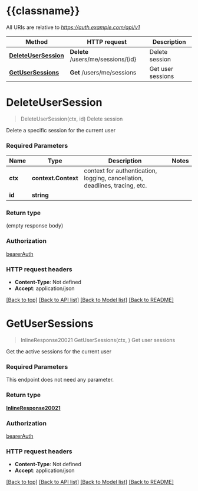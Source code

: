# {{classname}}

All URIs are relative to *https://auth.example.com/api/v1*

Method | HTTP request | Description
------------- | ------------- | -------------
[**DeleteUserSession**](SessionApi.md#DeleteUserSession) | **Delete** /users/me/sessions/{id} | Delete session
[**GetUserSessions**](SessionApi.md#GetUserSessions) | **Get** /users/me/sessions | Get user sessions

# **DeleteUserSession**
> DeleteUserSession(ctx, id)
Delete session

Delete a specific session for the current user

### Required Parameters

Name | Type | Description  | Notes
------------- | ------------- | ------------- | -------------
 **ctx** | **context.Context** | context for authentication, logging, cancellation, deadlines, tracing, etc.
  **id** | **string**|  | 

### Return type

 (empty response body)

### Authorization

[bearerAuth](../README.md#bearerAuth)

### HTTP request headers

 - **Content-Type**: Not defined
 - **Accept**: application/json

[[Back to top]](#) [[Back to API list]](../README.md#documentation-for-api-endpoints) [[Back to Model list]](../README.md#documentation-for-models) [[Back to README]](../README.md)

# **GetUserSessions**
> InlineResponse20021 GetUserSessions(ctx, )
Get user sessions

Get the active sessions for the current user

### Required Parameters
This endpoint does not need any parameter.

### Return type

[**InlineResponse20021**](inline_response_200_21.md)

### Authorization

[bearerAuth](../README.md#bearerAuth)

### HTTP request headers

 - **Content-Type**: Not defined
 - **Accept**: application/json

[[Back to top]](#) [[Back to API list]](../README.md#documentation-for-api-endpoints) [[Back to Model list]](../README.md#documentation-for-models) [[Back to README]](../README.md)

